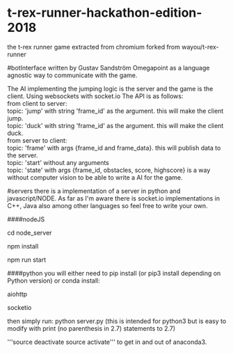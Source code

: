 # t-rex-runner-hackathon-edition-2018
the t-rex runner game extracted from chromium forked from wayou/t-rex-runner

#botInterface 
written by Gustav Sandström Omegapoint as a language agnostic way to communicate with the game. 

The AI implementing the jumping logic is the server and the game is the client. 
Using websockets with socket.io The API is as follows:  
from client to server:  
topic: 'jump' with string 'frame_id' as the argument. this will make the client jump.  
topic: 'duck' with string 'frame_id' as the argument. this will make the client duck.  
from server to client:  
topic: 'frame' with args {frame_id and frame_data}. this will publish data to the server.  
topic: 'start' without any arguments  
topic: 'state' with args {frame_id, obstacles, score, highscore} is a way without computer vision to be able to write a AI for the game.

#servers
there is a implementation of a server in python and javascript/NODE. As far as I'm aware there is socket.io implementations in C++, Java
also among other languages so feel free to write your own.

####nodeJS

cd node_server

npm install

npm run start

####python
you will either need to pip install (or pip3 install depending on Python version) or conda install:

aiohttp  

socketio  

then simply run: python server.py (this is intended for python3 but is easy to modify with print (no parenthesis in 2.7) statements to 2.7)

'''source deactivate
source activate''' to get in and out of anaconda3.
